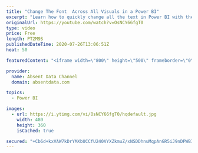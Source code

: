 ```yaml
---
title: "Change The Font  Across All Visuals in a Power BI"
excerpt: "Learn how to quickly change all the text in Power BI with the theme options in Power BI"
originalUrl: https://youtube.com/watch?v=OsNCY66fgT0
type: video
price: Free
length: PT2M9S
publishedDateTime: 2020-07-26T13:06:51Z
heat: 50

featuredContent: "<iframe width=\"800\" height=\"500\" frameborder=\"0\" src=\"https://www.youtube.com/embed/OsNCY66fgT0\" allow=\"accelerometer; autoplay; encrypted-media; gyroscope; picture-in-picture\" allowfullscreen></iframe>"

provider:
  name: Absent Data Channel
  domain: absentdata.com

topics:
  - Power BI

images:
  - url: https://i.ytimg.com/vi/OsNCY66fgT0/hqdefault.jpg
    width: 480
    height: 360
    isCached: true

secured: "+Cb6d+kxVAW7kDrYMXbUCCfU240VYXZkmuZ/xNSDDhnuMqpAnGR5iJ9nDPWBIPvn2XC8gBewbjccd2VXuu80ClRVwZBJLYANeZN6BO3jQXgcusDGUJabP3QxEXLWVUkWykHy7Wxqa0bSMI138wna4lh5KlulOmOgFR4e+/e7dK4JXmZVe796SZLuTKxh6/IB9yv2/wWvphm+Yyl55w46llnxZ1cYNAsIxUkYw6bsAlwoQaYgdJZPCEJJSytU5f2DZx5zKAv7S7pNLYBBksGCp6tSoMWBP4I3gDRp+Lpjtuy0mcf3jwwCKbyqlQBsydtmOVOgHLb3s9I3by4zz9Lnibf+rFibXw8dVwsxVj6ZbzK8catRaUs4e/cyQBc/WvDFJIdqVqlvAsJ5fqDoAbfYS3S8MWJYFbG21m1RQjaTgxg=;yZ9omL+cFhtQbGDDXVQBkQ=="
---
```


